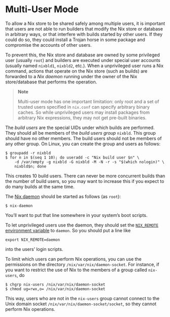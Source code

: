 # Multi-User Mode

To allow a Nix store to be shared safely among multiple users, it is
important that users are not able to run builders that modify the Nix
store or database in arbitrary ways, or that interfere with builds
started by other users. If they could do so, they could install a Trojan
horse in some package and compromise the accounts of other users.

To prevent this, the Nix store and database are owned by some privileged
user (usually `root`) and builders are executed under special user
accounts (usually named `nixbld1`, `nixbld2`, etc.). When a unprivileged
user runs a Nix command, actions that operate on the Nix store (such as
builds) are forwarded to a *Nix daemon* running under the owner of the
Nix store/database that performs the operation.

> **Note**
> 
> Multi-user mode has one important limitation: only root and a set of
> trusted users specified in `nix.conf` can specify arbitrary binary
> caches. So while unprivileged users may install packages from
> arbitrary Nix expressions, they may not get pre-built binaries.

The *build users* are the special UIDs under which builds are performed.
They should all be members of the *build users group* `nixbld`. This
group should have no other members. The build users should not be
members of any other group. On Linux, you can create the group and users
as follows:

    $ groupadd -r nixbld
    $ for n in $(seq 1 10); do useradd -c "Nix build user $n" \
        -d /var/empty -g nixbld -G nixbld -M -N -r -s "$(which nologin)" \
        nixbld$n; done

This creates 10 build users. There can never be more concurrent builds
than the number of build users, so you may want to increase this if you
expect to do many builds at the same time.

The [Nix daemon](#sec-nix-daemon) should be started as follows (as
`root`):

    $ nix-daemon

You’ll want to put that line somewhere in your system’s boot scripts.

To let unprivileged users use the daemon, they should set the
[`NIX_REMOTE` environment variable](#envar-remote) to `daemon`. So you
should put a line like

    export NIX_REMOTE=daemon

into the users’ login scripts.

To limit which users can perform Nix operations, you can use the
permissions on the directory `/nix/var/nix/daemon-socket`. For instance,
if you want to restrict the use of Nix to the members of a group called
`nix-users`, do

    $ chgrp nix-users /nix/var/nix/daemon-socket
    $ chmod ug=rwx,o= /nix/var/nix/daemon-socket

This way, users who are not in the `nix-users` group cannot connect to
the Unix domain socket `/nix/var/nix/daemon-socket/socket`, so they
cannot perform Nix operations.
